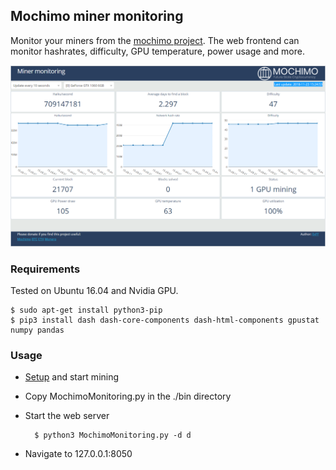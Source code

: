 ## Mochimo miner monitoring

Monitor your miners from the [mochimo project](https://mochimo.org/). The web frontend can monitor hashrates, difficulty, GPU temperature, power usage and more.

![My image](https://raw.githubusercontent.com/0xFF0/MochimoMinerMonitoring/master/screenshot.png)

### Requirements

Tested on Ubuntu 16.04 and Nvidia GPU. 

	$ sudo apt-get install python3-pip
	$ pip3 install dash dash-core-components dash-html-components gpustat numpy pandas

### Usage

- [Setup](http://www.mochiwiki.com/w/index.php/Linux_Full_Node) and start mining
- Copy MochimoMonitoring.py in the ./bin directory
- Start the web server

		$ python3 MochimoMonitoring.py -d d

- Navigate to 127.0.0.1:8050

